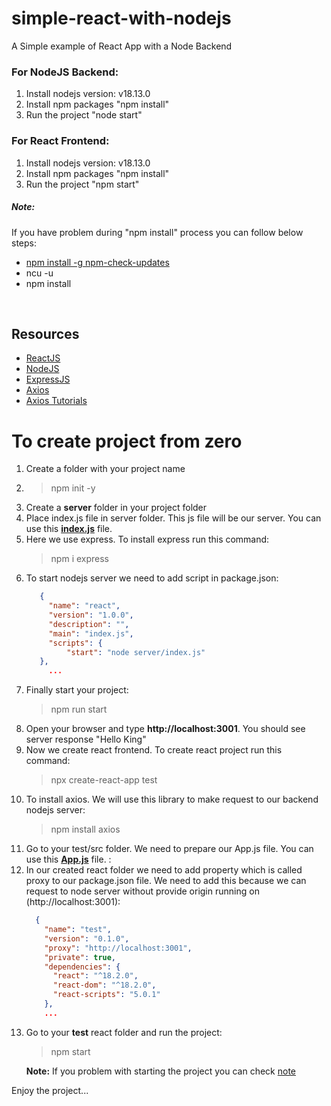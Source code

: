 # simple-react-with-nodejs
A Simple example of React App with a Node Backend

### For NodeJS Backend:

<ol>
  <li>Install nodejs version: v18.13.0</li>
  <li>Install npm packages "npm install"</li>
  <li>Run the project "node start"</li>
</ol>

### For React Frontend:

<ol>
  <li>Install nodejs version: v18.13.0</li>
  <li>Install npm packages "npm install"</li>
  <li>Run the project "npm start"</li>
</ol>

##### Note:

If you have problem during "npm install" process you can follow below steps:

- [npm install -g npm-check-updates](https://www.npmjs.com/package/npm-check-updates/v/3.0.12)
- ncu -u
- npm install
<br>

## Resources
- [ReactJS](https://reactjs.org/)
- [NodeJS](https://nodejs.org/)
- [ExpressJS](https://expressjs.com/)
- [Axios](https://axios-http.com/)
- [Axios Tutorials](https://www.digitalocean.com/community/tutorials/react-axios-react)

# To create project from zero

<ol>
  <li>Create a folder with your project name</li>
  <li>
    <blockquote>
      npm init -y
    </blockquote>
  </li>
  <li>Create a <b>server</b> folder in your project folder</li>
  <li>Place index.js file in server folder. This js file will be our server. You can use this <a href="https://raw.githubusercontent.com/MuhammedSafa/simple-react-with-nodejs/main/server/index.js?token=GHSAT0AAAAAAB7UO34R4C4FUAPCVV63ON22ZAG5OZA"><b>index.js</b></a> file.
    
      
  </li>
    <li>Here we use express. To install express run this command: 
      <blockquote>
        npm i express
      </blockquote>
  </li>
  <li>To start nodejs server we need to add script in package.json:
    


```json
   {
     "name": "react",
     "version": "1.0.0",
     "description": "",
     "main": "index.js",
     "scripts": {
         "start": "node server/index.js"
   },
     ...
```
  
      
  </li>
  <li>Finally start your project:
      <blockquote>
        npm run start
      </blockquote>
  </li>
  <li>Open your browser and type <b>http://localhost:3001</b>. You should see server response "Hello King"</li>
  <li>Now we create react frontend. To create react project run this command: 
    <blockquote>
      npx create-react-app test
    </blockquote>
  </li>
  <li>To install axios. We will use this library to make request to our backend nodejs server: 
    <blockquote>
      npm install axios
    </blockquote></li>
  <li>Go to your test/src folder. We need to prepare our App.js file. You can use this <a href="https://raw.githubusercontent.com/MuhammedSafa/simple-react-with-nodejs/main/test/src/App.js?token=GHSAT0AAAAAAB7UO34QTYOCYQGR5SC4OCSEZAG5S4A"><b>App.js</b></a> file. :
  </li>
  <li>In our created react folder we need to add property which is called proxy to our package.json file. 
    We need to add this because we can request to node server without provide origin running on (http://localhost:3001):
    
   

```json
  {
    "name": "test",
    "version": "0.1.0",
    "proxy": "http://localhost:3001",
    "private": true,
    "dependencies": {
      "react": "^18.2.0",
      "react-dom": "^18.2.0",
      "react-scripts": "5.0.1"
    },
    ...
```  
  </li>
  <li>Go to your <b>test</b> react folder and run the project:
    <blockquote>
        npm start
    </blockquote>
    <b>Note:</b> If you problem with starting the project you can check <a href="#note">note</a>
  </li>
</ol>


Enjoy the project...

